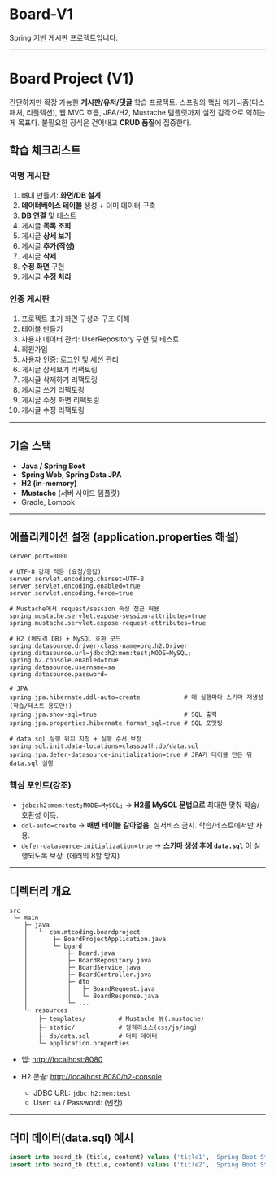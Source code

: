 # Board-V1
Spring 기반 게시판 프로젝트입니다.

---

# Board Project (V1)

간단하지만 확장 가능한 **게시판/유저/댓글** 학습 프로젝트. 스프링의 핵심 메커니즘(디스패처, 리플렉션), 웹 MVC 흐름, JPA/H2, Mustache 템플릿까지 실전 감각으로 익히는 게 목표다. 불필요한 장식은 걷어내고 **CRUD 품질**에 집중한다.

## 학습 체크리스트

### 익명 게시판
1. 뼈대 만들기: **화면/DB 설계**
2. **데이터베이스 테이블** 생성 + 더미 데이터 구축
3. **DB 연결** 및 테스트
4. 게시글 **목록 조회**
5. 게시글 **상세 보기**
6. 게시글 **추가(작성)**
7. 게시글 **삭제**
8. **수정 화면** 구현
9. 게시글 **수정 처리**

### 인증 게시판 
1. 프로젝트 초기 화면 구성과 구조 이해
2. 테이블 만들기
3. 사용자 데이터 관리: UserRepository 구현 및 테스트
4. 회원가입
5. 사용자 인증: 로그인 및 세션 관리
6. 게시글 상세보기 리팩토링
7. 게시글 삭제하기 리팩토링
8. 게시글 쓰기 리팩토링
9. 게시글 수정 화면 리팩토링
10. 게시글 수정 리팩토링

---

## 기술 스택

* **Java / Spring Boot**
* **Spring Web, Spring Data JPA**
* **H2 (in-memory)**
* **Mustache** (서버 사이드 템플릿)
* Gradle, Lombok

---

## 애플리케이션 설정 (application.properties 해설)

```properties
server.port=8080

# UTF-8 강제 적용 (요청/응답)
server.servlet.encoding.charset=UTF-8
server.servlet.encoding.enabled=true
server.servlet.encoding.force=true

# Mustache에서 request/session 속성 접근 허용
spring.mustache.servlet.expose-session-attributes=true
spring.mustache.servlet.expose-request-attributes=true

# H2 (메모리 DB) + MySQL 호환 모드
spring.datasource.driver-class-name=org.h2.Driver
spring.datasource.url=jdbc:h2:mem:test;MODE=MySQL;
spring.h2.console.enabled=true
spring.datasource.username=sa
spring.datasource.password=

# JPA
spring.jpa.hibernate.ddl-auto=create            # 매 실행마다 스키마 재생성 (학습/테스트 용도만!)
spring.jpa.show-sql=true                        # SQL 출력
spring.jpa.properties.hibernate.format_sql=true # SQL 포맷팅

# data.sql 실행 위치 지정 + 실행 순서 보정
spring.sql.init.data-locations=classpath:db/data.sql
spring.jpa.defer-datasource-initialization=true # JPA가 테이블 만든 뒤 data.sql 실행
```

### 핵심 포인트(강조)

* `jdbc:h2:mem:test;MODE=MySQL;`
  → **H2를 MySQL 문법으로** 최대한 맞춰 학습/호환성 이득.
* `ddl-auto=create`
  → **매번 테이블 갈아엎음.** 실서비스 금지. 학습/테스트에서만 사용.
* `defer-datasource-initialization=true`
  → **스키마 생성 후에 `data.sql`** 이 실행되도록 보장. (에러의 8할 방지)

---

## 디렉터리 개요

```
src
 └─ main
    ├─ java
    │   └─ com.mtcoding.boardproject
    │       ├─ BoardProjectApplication.java
    │       └─ board
    │           ├─ Board.java
    │           ├─ BoardRepository.java
    │           ├─ BoardService.java
    │           ├─ BoardController.java
    │           ├─ dto
    │           │   ├─ BoardRequest.java
    │           │   └─ BoardResponse.java
    │           └─ ...
    └─ resources
        ├─ templates/         # Mustache 뷰(.mustache)
        ├─ static/            # 정적리소스(css/js/img)
        ├─ db/data.sql        # 더미 데이터
        └─ application.properties
```

* 앱: [http://localhost:8080](http://localhost:8080)
* H2 콘솔: [http://localhost:8080/h2-console](http://localhost:8080/h2-console)

    * JDBC URL: `jdbc:h2:mem:test`
    * User: `sa` / Password: (빈칸)

---

## 더미 데이터(data.sql) 예시

```sql
insert into board_tb (title, content) values ('title1', 'Spring Boot Study 1');
insert into board_tb (title, content) values ('title2', 'Spring Boot Study 2');
```